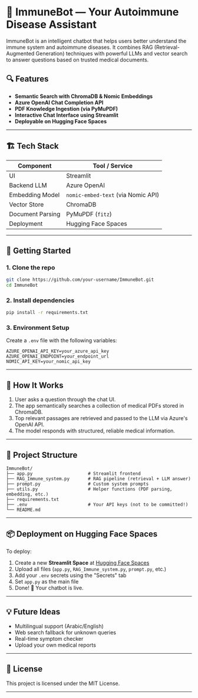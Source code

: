 # 🧬 ImmuneBot — Your Autoimmune Disease Assistant

ImmuneBot is an intelligent chatbot that helps users better understand the immune system and autoimmune diseases. It combines RAG (Retrieval-Augmented Generation) techniques with powerful LLMs and vector search to answer questions based on trusted medical documents.

## 🔍 Features

* **Semantic Search with ChromaDB & Nomic Embeddings**
* **Azure OpenAI Chat Completion API**
* **PDF Knowledge Ingestion (via PyMuPDF)**
* **Interactive Chat Interface using Streamlit**
* **Deployable on Hugging Face Spaces**

---

## 🏗️ Tech Stack

| Component        | Tool / Service                     |
| ---------------- | ---------------------------------- |
| UI               | Streamlit                          |
| Backend LLM      | Azure OpenAI                       |
| Embedding Model  | `nomic-embed-text` (via Nomic API) |
| Vector Store     | ChromaDB                           |
| Document Parsing | PyMuPDF (`fitz`)                   |
| Deployment       | Hugging Face Spaces                |

---

## 🚀 Getting Started

### 1. Clone the repo

```bash
git clone https://github.com/your-username/ImmuneBot.git
cd ImmuneBot
```

### 2. Install dependencies

```bash
pip install -r requirements.txt
```

### 3. Environment Setup

Create a `.env` file with the following variables:

```env
AZURE_OPENAI_API_KEY=your_azure_api_key
AZURE_OPENAI_ENDPOINT=your_endpoint_url
NOMIC_API_KEY=your_nomic_api_key
```

---

## 🧠 How It Works

1. User asks a question through the chat UI.
2. The app semantically searches a collection of medical PDFs stored in ChromaDB.
3. Top relevant passages are retrieved and passed to the LLM via Azure's OpenAI API.
4. The model responds with structured, reliable medical information.

---

## 📁 Project Structure

```
ImmuneBot/
├── app.py                     # Streamlit frontend
├── RAG_Immune_system.py       # RAG pipeline (retrieval + LLM answer)
├── prompt.py                  # Custom system prompts
├── utils.py                   # Helper functions (PDF parsing, embedding, etc.)
├── requirements.txt
├── .env                       # Your API keys (not to be committed!)
└── README.md
```

---

## 📦 Deployment on Hugging Face Spaces

To deploy:

1. Create a new **Streamlit Space** at [Hugging Face Spaces](https://huggingface.co/spaces)
2. Upload all files (`app.py`, `RAG_Immune_system.py`, `prompt.py`, etc.)
3. Add your `.env` secrets using the "Secrets" tab
4. Set `app.py` as the main file
5. Done! 🚀 Your chatbot is live.

---

## 💡 Future Ideas

* Multilingual support (Arabic/English)
* Web search fallback for unknown queries
* Real-time symptom checker
* Upload your own medical reports

---

## 📜 License

This project is licensed under the MIT License.

---

